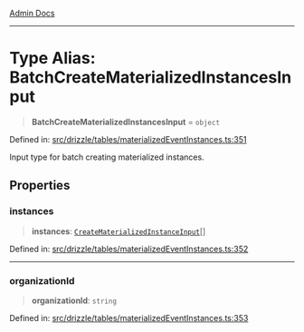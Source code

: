 [Admin Docs](/)

***

# Type Alias: BatchCreateMaterializedInstancesInput

> **BatchCreateMaterializedInstancesInput** = `object`

Defined in: [src/drizzle/tables/materializedEventInstances.ts:351](https://github.com/gautam-divyanshu/talawa-api/blob/84910820371ade6fdca33545b3a0fc1e929731b2/src/drizzle/tables/materializedEventInstances.ts#L351)

Input type for batch creating materialized instances.

## Properties

### instances

> **instances**: [`CreateMaterializedInstanceInput`](CreateMaterializedInstanceInput.md)[]

Defined in: [src/drizzle/tables/materializedEventInstances.ts:352](https://github.com/gautam-divyanshu/talawa-api/blob/84910820371ade6fdca33545b3a0fc1e929731b2/src/drizzle/tables/materializedEventInstances.ts#L352)

***

### organizationId

> **organizationId**: `string`

Defined in: [src/drizzle/tables/materializedEventInstances.ts:353](https://github.com/gautam-divyanshu/talawa-api/blob/84910820371ade6fdca33545b3a0fc1e929731b2/src/drizzle/tables/materializedEventInstances.ts#L353)
